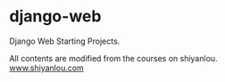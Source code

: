 # django-web
Django Web Starting Projects.

All contents are modified from the courses on shiyanlou.
www.shiyanlou.com
